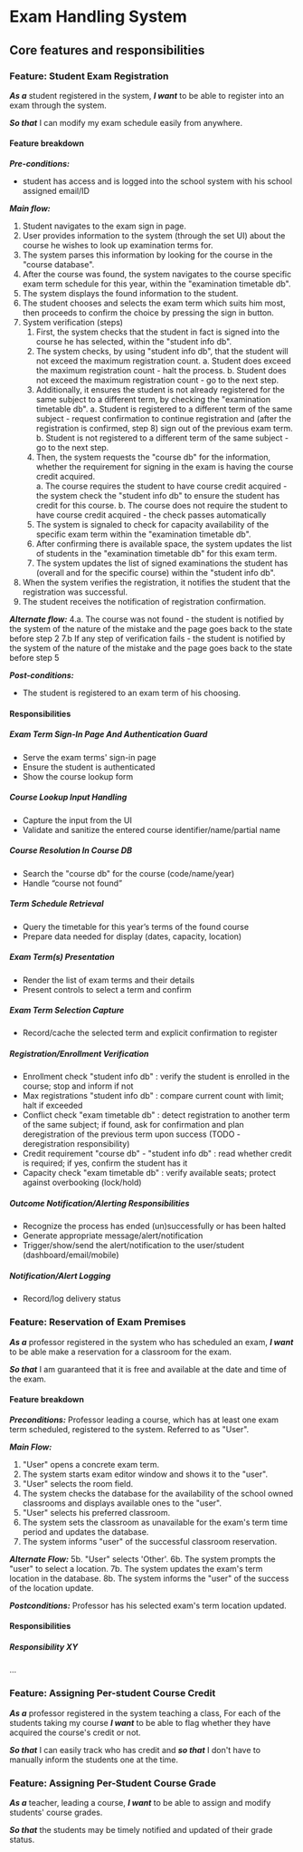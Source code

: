 # Exam Handling System

## Core features and responsibilities

### Feature: Student Exam Registration

**_As a_**  student registered in the system, 
**_I want_**  to be able to register into an exam through the system. 

**_So that_**  I can modify my exam schedule easily from anywhere.

#### Feature breakdown

**_Pre-conditions:_** 
- student has access and is logged into the school system with his school assigned email/ID

**_Main flow:_**
1. Student navigates to the exam sign in page. 
2. User provides information to the system (through the set UI) about the course he wishes to look up examination terms for.
3. The system parses this information by looking for the course in the "course database".
4. After the course was found, the system navigates to the course specific exam term schedule for this year, within the "examination timetable db".
5. The system displays the found information to the student.
6. The student chooses and selects the exam term which suits him most, then proceeds to confirm the choice by pressing the sign in button.
7. System verification (steps)
    1. First, the system checks that the student in fact is signed into the course he has selected, within the "student info db".
    2. The system checks, by using "student info db", that the student will not exceed the maximum registration count.
                   a. Student does exceed the maximum registration count - halt the process.
                   b. Student does not exceed the maximum registration count - go to the next step.
    3. Additionally, it ensures the student is not already registered for the same subject to a different term, by checking the "examination timetable db".
                   a. Student is registered to a different term of the same subject - request confirmation to continue registration and (after the registration is confirmed, step 8) sign out of the previous exam term.
                   b. Student is not registered to a different term of the same subject - go to the next step.
     4. Then, the system requests the "course db" for the information, whether the requirement for signing in the exam is having the course credit acquired.   
                   a. The course requires the student to have course credit acquired - the system check the "student info db" to ensure the student has credit for this course. 
                   b. The course does not require the student to have course credit acquired - the check passes automatically 
      5.  The system is signaled to check for capacity availability of the specific exam term within the "examination timetable db". 
      6.  After confirming there is available space, the system updates the list of students in the "examination timetable db" for this exam term. 
      7.  The system updates the list of signed examinations the student has (overall and for the specific course) within the "student info db".
8. When the system verifies the registration, it notifies the student that the registration was successful.
9. The student receives the notification of registration confirmation. 

**_Alternate flow:_**
4.a. The course was not found - the student is notified by the system of the nature of the mistake and the page goes back to the state before step 2
7.b If any step of verification fails - the student is notified by the system of the nature of the mistake and the page goes back to the state before step 5

**_Post-conditions:_**
- The student is registered to an exam term of his choosing.

#### Responsibilities

##### Exam Term Sign-In Page And Authentication Guard
- Serve the exam terms' sign-in page
- Ensure the student is authenticated
- Show the course lookup form

##### Course Lookup Input Handling 
- Capture the input from the UI
- Validate and sanitize the entered course identifier/name/partial name

##### Course Resolution In Course DB
- Search the "course db" for the course (code/name/year)
- Handle “course not found”

##### Term Schedule Retrieval 
- Query the timetable for this year’s terms of the found course
- Prepare data needed for display (dates, capacity, location)

##### Exam Term(s) Presentation
- Render the list of exam terms and their details
- Present controls to select a term and confirm

##### Exam Term Selection Capture
- Record/cache the selected term and explicit confirmation to register

##### Registration/Enrollment Verification
- Enrollment check "student info db" : verify the student is enrolled in the course; stop and inform if not
- Max registrations "student info db" : compare current count with limit; halt if exceeded
- Conflict check "exam timetable db" : detect registration to another term of the same subject; if found, ask for confirmation and plan deregistration of the previous term upon success (TODO - deregistration responsibility)
- Credit requirement "course db" - "student info db" : read whether credit is required; if yes, confirm the student has it
- Capacity check "exam timetable db" : verify available seats; protect against overbooking (lock/hold)

##### Outcome Notification/Alerting Responsibilities
- Recognize the process has ended (un)successfully or has been halted
- Generate appropriate message/alert/notification
- Trigger/show/send the alert/notification to the user/student (dashboard/email/mobile)

##### Notification/Alert Logging
- Record/log delivery status

### Feature: Reservation of Exam Premises

**_As a_**  professor registered in the system who has scheduled an exam,
**_I want_**  to be able make a reservation for a classroom for the exam. 

**_So that_**  I am guaranteed that it is free and available at the date and time of the exam.

#### Feature breakdown

**_Preconditions:_** 
Professor leading a course, which has at least one exam term scheduled, registered to the system. Referred to as "User".

**_Main Flow:_**
1. "User" opens a concrete exam term.
2. The system starts exam editor window and shows it to the "user".
3. "User" selects the room field.
4. The system checks the database for the availability of the school owned classrooms and displays available ones to the "user".
5. "User" selects his preferred classroom.
6. The system sets the classroom as unavailable for the exam's term time period and updates the database.
7. The system informs "user" of the successful classroom reservation.

**_Alternate Flow:_**
5b. "User" selects 'Other'.
6b. The system prompts the "user" to select a location.
7b. The system updates the exam's term location in the database.
8b. The system informs the "user" of the success of the location update.

**_Postconditions:_** 
Professor has his selected exam's term location updated.

#### Responsibilities

##### Responsibility XY
...

### Feature: Assigning Per-student Course Credit

**_As a_** professor registered in the system teaching a class,
For each of the students taking my course **_I want_**  to be able to flag whether they have acquired the course's credit or not. 

**_So that_** I can easily track who has credit and **_so that_** I don't have to manually inform the students one at the time.

### Feature: Assigning Per-Student Course Grade

**_As a_** teacher, leading a course, **_I want_** to be able to assign and modify students' course grades. 

**_So that_** the students may be timely notified and updated of their grade status.
